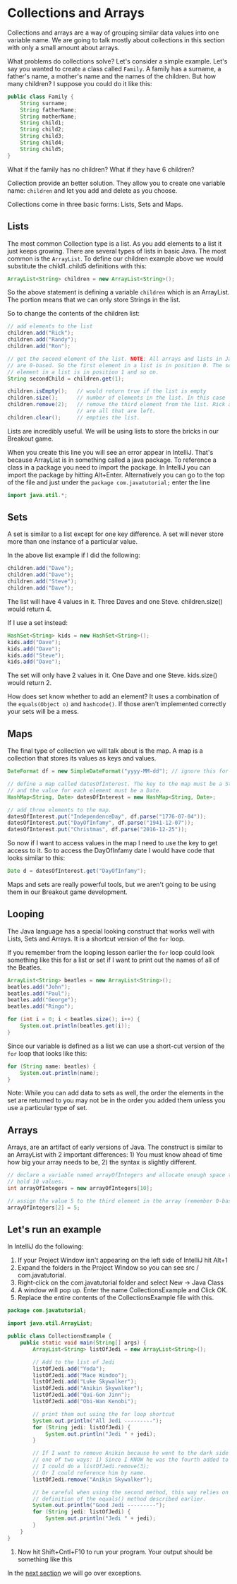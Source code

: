 # Collections and Arrays
Collections and arrays are a way of grouping similar data values into
one variable name. We are going to talk mostly about collections in this
section with only a small amount about arrays.

What problems do collections solve? Let's consider a simple example. Let's say
you wanted to create a class called `Family`. A family has a surname, a father's
name, a mother's name and the names of the children. But how many children? I
suppose you could do it like this:

```java
public class Family {
    String surname;
    String fatherName;
    String motherName;
    String child1;
    String child2;
    String child3;
    String child4;
    String child5;
}
```
What if the family has no children? What if they have 6 children?

Collection provide an better solution. They allow you to create one
variable name: `children` and let you add and delete as you choose.

Collections come in three basic forms: Lists, Sets and Maps.

## Lists
The most common Collection type is a list. As you add elements to a list
it just keeps growing. There are several types of lists in basic Java.
The most common is the `ArrayList`. To define our children example above
we would substitute the child1..child5 definitions with this:

```java
ArrayList<String> children = new ArrayList<String>();
```
So the above statement is defining a variable `children` which is an ArrayList.
The <String> portion means that we can only store Strings in the list.

So to change the contents of the children list:

```java
// add elements to the list
children.add("Rick");
children.add("Randy");
children.add("Ron");

// get the second element of the list. NOTE: All arrays and lists in Java
// are 0-based. So the first element in a list is in position 0. The second
// element in a list is in position 1 and so on.
String secondChild = children.get(1);

children.isEmpty();   // would return true if the list is empty
children.size();      // number of elements in the list. In this case  3.
children.remove(2);   // remove the third element from the list. Rick and Randy
                      // are all that are left.
children.clear();     // empties the list.
```

Lists are incredibly useful. We will be using lists to store the bricks in
our Breakout game.

When you create this line you will see an error appear in IntelliJ. That's
because ArrayList is in something called a java package. To reference 
a class in a package you need to import the package. In IntelliJ you can 
import the package by hitting Alt+Enter. Alternatively you can go to the top
of the file and just under the `package com.javatutorial;` enter the line
```java
import java.util.*;
```
## Sets
A set is similar to a list except for one key difference. A set will never
store more than one instance of a particular value.

In the above list example if I did the following:
```java
children.add("Dave");
children.add("Dave");
children.add("Steve");
children.add("Dave");
```
The list will have 4 values in it. Three Daves and one Steve. children.size()
would return 4.

If I use a set instead:
```java
HashSet<String> kids = new HashSet<String>();
kids.add("Dave");
kids.add("Dave");
kids.add("Steve");
kids.add("Dave");
```
The set will only have 2 values in it. One Dave and one Steve. kids.size()
would return 2.

How does set know whether to add an element? It uses a combination of the 
`equals(Object o)` and `hashcode()`. If those aren't implemented correctly
your sets will be a mess.

## Maps
The final type of collection we will talk about is the map. A map is a collection
that stores its values as keys and values.

```java
DateFormat df = new SimpleDateFormat("yyyy-MM-dd"); // ignore this for now

// define a map called datesOfInterest. The key to the map must be a String
// and the value for each element must be a Date.
HashMap<String, Date> datesOfInterest = new HashMap<String, Date>;

// add three elements to the map.
datesOfInterest.put("IndependenceDay", df.parse("1776-07-04"));
datesOfInterest.put("DayOfInfamy", df.parse("1941-12-07"));
datesOfInterest.put("Christmas", df.parse("2016-12-25"));
```
So now if I want to access values in the map I need to use the key to
get access to it. So to access the DayOfInfamy date I would have code
that looks similar to this:

```java
Date d = datesOfInterest.get("DayOfInfamy");
```

Maps and sets are really powerful tools, but we aren't going to be using
them in our Breakout game development.

## Looping
The Java language has a special looking construct that works well with
Lists, Sets and Arrays. It is a shortcut version of the `for` loop.

If you remember from the looping lesson earlier the `for` loop could look
something like this for a list or set if I want to print out the names 
of all of the Beatles.

```java
ArrayList<String> beatles = new ArrayList<String>();
beatles.add("John");
beatles.add("Paul");
beatles.add("George");
beatles.add("Ringo");

for (int i = 0; i < beatles.size(); i++) {
    System.out.println(beatles.get(i));
}
```
Since our variable is defined as a list we can use a short-cut version
of the `for` loop that looks like this:
```java
for (String name: beatles) {
    System.out.println(name);
}
```
Note: While you can add data to sets as well, the order the elements in the
set are returned to you may not be in the order you added them unless you 
use a particular type of set.

## Arrays
Arrays, are an artifact of early versions of Java. The construct is similar to
an ArrayList with 2 important differences: 1) You must know ahead of time how
big your array needs to be, 2) the syntax is slightly different.

```java
// declare a variable named arrayOfIntegers and allocate enough space to
// hold 10 values.
int arrayOfIntegers = new arrayOfIntegers[10];

// assign the value 5 to the third element in the array (remember 0-based)
arrayOfIntegers[2] = 5;
```

## Let's run an example
In IntelliJ do the following:

1. If your Project Window isn't appearing on the left side of IntelliJ hit Alt+1
1. Expand the folders in the Project Window so you can see src / com.javatutorial.
1. Right-click on the com.javatutorial folder and select New -> Java Class
1. A window will pop up. Enter the name CollectionsExample and Click OK.
1. Replace the entire contents of the CollectionsExample file with this.

```java
package com.javatutorial;

import java.util.ArrayList;

public class CollectionsExample {
    public static void main(String[] args) {
        ArrayList<String> listOfJedi = new ArrayList<String>();

        // Add to the list of Jedi
        listOfJedi.add("Yoda");
        listOfJedi.add("Mace Windoo");
        listOfJedi.add("Luke Skywalker");
        listOfJedi.add("Anikin Skywalker");
        listOfJedi.add("Qui-Gon Jinn");
        listOfJedi.add("Obi-Wan Kenobi");

        // print them out using the for loop shortcut
        System.out.println("All Jedi ---------");
        for (String jedi: listOfJedi) {
            System.out.println("Jedi " + jedi);
        }

        // If I want to remove Anikin because he went to the dark side I can do it
        // one of two ways: 1) Since I KNOW he was the fourth added to the list
        // I could do a listOfJedi.remove(3);
        // Or I could reference him by name.
        listOfJedi.remove("Anikin Skywalker");

        // be careful when using the second method, this way relies on an accurate
        // definition of the equals() method described earlier.
        System.out.println("Good Jedi ---------");
        for (String jedi: listOfJedi) {
            System.out.println("Jedi " + jedi);
        }
    }
}
```

1. Now hit Shift+Cntl+F10 to run your program. Your output should be something like this

In the [next section](TUTORIAL_08_EXCEPTIONS.md) we will go over exceptions.